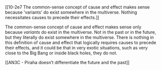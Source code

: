[[10-2e7 The common-sense concept of cause and effect makes sense because 'variants' do exist somewhere in the multiverse. Nothing necessitates causes to precede their effects.]] 

The common-sense concept of cause and effect makes sense only because _variants_ do exist in the multiverse. Not in the past or in the future, but they literally do exist somewhere in the multiverse. There is nothing in this definition of cause and effect that logically requires causes to precede their effects, and it could be that in very exotic situations, such as very close to the Big Bang or inside black holes, they do not.

[[AN3C - Piraha doesn’t differentiate the future and the past]]